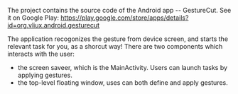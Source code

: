 The project contains the source code of the Android app -- GestureCut.
See it on Google Play:
https://play.google.com/store/apps/details?id=org.vliux.android.gesturecut

The application recogonizes the gesture from device screen, and starts the relevant task for you, as a shorcut way!
There are two components which interacts with the user:
- the screen saveer, which is the MainActivity. Users can launch tasks by applying gestures.
- the top-level floating window, uses can both define and apply gestures.

